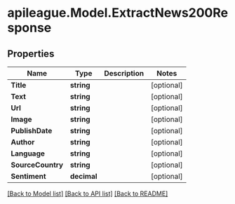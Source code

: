 # apileague.Model.ExtractNews200Response

## Properties

Name | Type | Description | Notes
------------ | ------------- | ------------- | -------------
**Title** | **string** |  | [optional] 
**Text** | **string** |  | [optional] 
**Url** | **string** |  | [optional] 
**Image** | **string** |  | [optional] 
**PublishDate** | **string** |  | [optional] 
**Author** | **string** |  | [optional] 
**Language** | **string** |  | [optional] 
**SourceCountry** | **string** |  | [optional] 
**Sentiment** | **decimal** |  | [optional] 

[[Back to Model list]](../README.md#documentation-for-models) [[Back to API list]](../README.md#documentation-for-api-endpoints) [[Back to README]](../README.md)

